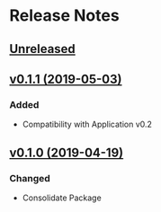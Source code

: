# Release Notes

## [Unreleased](https://github.com/ixocreate/scheduler-package/compare/0.1.1...develop)

## [v0.1.1 (2019-05-03)](https://github.com/ixocreate/scheduler-package/compare/0.1.0...0.1.1)
### Added
- Compatibility with Application v0.2

## [v0.1.0 (2019-04-19)](https://github.com/ixocreate/scheduler-package/compare/master...0.1.0)
### Changed
- Consolidate Package
